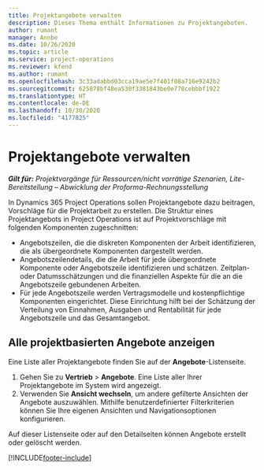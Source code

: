 ```yaml
---
title: Projektangebote verwalten
description: Dieses Thema enthält Informationen zu Projektangeboten.
author: rumant
manager: Annbe
ms.date: 10/26/2020
ms.topic: article
ms.service: project-operations
ms.reviewer: kfend
ms.author: rumant
ms.openlocfilehash: 3c33adabbd03cca19ae5e7f401f08a716e9242b2
ms.sourcegitcommit: 625878bf48ea530f3381843be0e778cebbbf1922
ms.translationtype: HT
ms.contentlocale: de-DE
ms.lasthandoff: 10/30/2020
ms.locfileid: "4177825"
---
```

# <a name="manage-project-quotes"></a>Projektangebote verwalten

_**Gilt für:** Projektvorgänge für Ressourcen/nicht vorrätige Szenarien, Lite-Bereitstellung – Abwicklung der Proforma-Rechnungsstellung_

In Dynamics 365 Project Operations sollen Projektangebote dazu beitragen, Vorschläge für die Projektarbeit zu erstellen. Die Struktur eines Projektangebots in Project Operations ist auf Projektvorschläge mit folgenden Komponenten zugeschnitten:

  - Angebotszeilen, die die diskreten Komponenten der Arbeit identifizieren, die als übergeordnete Komponenten dargestellt werden.
  - Angebotszeilendetails, die die Arbeit für jede übergeordnete Komponente oder Angebotszeile identifizieren und schätzen. Zeitplan- oder Datumsschätzungen und die finanziellen Aspekte für die an die Angebotszeile gebundenen Arbeiten.
  - Für jede Angebotszeile werden Vertragsmodelle und kostenpflichtige Komponenten eingerichtet. Diese Einrichtung hilft bei der Schätzung der Verteilung von Einnahmen, Ausgaben und Rentabilität für jede Angebotszeile und das Gesamtangebot.

## <a name="view-all-project-based-quotes"></a>Alle projektbasierten Angebote anzeigen

Eine Liste aller Projektangebote finden Sie auf der **Angebote**-Listenseite. 

1. Gehen Sie zu **Vertrieb** > **Angebote**. Eine Liste aller Ihrer Projektangebote im System wird angezeigt. 
2. Verwenden Sie **Ansicht wechseln**, um andere gefilterte Ansichten der Angebote auszuwählen. Mithilfe benutzerdefinierter Filterkriterien können Sie Ihre eigenen Ansichten und Navigationsoptionen konfigurieren.

Auf dieser Listenseite oder auf den Detailseiten können Angebote erstellt oder gelöscht werden.


[!INCLUDE[footer-include](../../includes/footer-banner.md)]